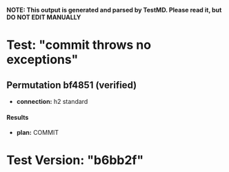 **NOTE: This output is generated and parsed by TestMD. Please read it, but DO NOT EDIT MANUALLY**

# Test: "commit throws no exceptions" #

## Permutation bf4851 (verified) ##

- **connection:** h2 standard

#### Results ####

- **plan:** COMMIT

# Test Version: "b6bb2f" #
